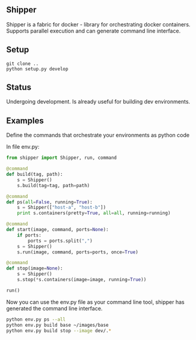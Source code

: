 Shipper
-------

Shipper is a fabric for docker - library for orchestrating docker containers.
Supports parallel execution and can generate command line interface.

Setup
-----

```shell
git clone ..
python setup.py develop
```

Status
------
Undergoing development. Is already useful for building dev environments.

Examples
--------

Define the commands that orchestrate your environments as python code

In file env.py:

```python
from shipper import Shipper, run, command

@command
def build(tag, path):
    s = Shipper()
    s.build(tag=tag, path=path)

@command
def ps(all=False, running=True):
    s = Shipper(["host-a", "host-b"])
    print s.containers(pretty=True, all=all, running=running)

@command
def start(image, command, ports=None):
    if ports:
        ports = ports.split(",")
    s = Shipper()
    s.run(image, command, ports=ports, once=True)

@command
def stop(image=None):
    s = Shipper()
    s.stop(*s.containers(image=image, running=True))

run()
```

Now you can use the env.py file as your command line tool, shipper has generated the command line interface.

```bash
python env.py ps --all
python env.py build base ~/images/base
python env.py build stop --image dev/.*
```
